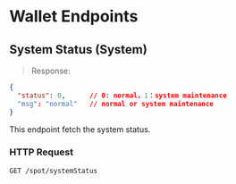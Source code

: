 # Wallet Endpoints

## System Status (System)

> Response:

```json
{
  "status": 0,      // 0: normal，1：system maintenance
  "msg": "normal"   // normal or system maintenance
}
```

This endpoint fetch the system status.

### HTTP Request

`GET /spot/systemStatus`